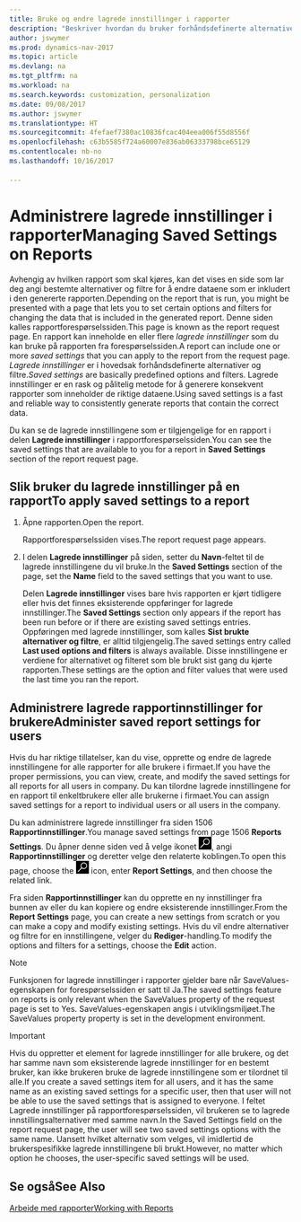 ```yaml
---
title: Bruke og endre lagrede innstillinger i rapporter
description: "Beskriver hvordan du bruker forhåndsdefinerte alternativer og filtre til å tilpasse rapporter og generere riktige data."
author: jswymer
ms.prod: dynamics-nav-2017
ms.topic: article
ms.devlang: na
ms.tgt_pltfrm: na
ms.workload: na
ms.search.keywords: customization, personalization
ms.date: 09/08/2017
ms.author: jswymer
ms.translationtype: HT
ms.sourcegitcommit: 4fefaef7380ac10836fcac404eea006f55d8556f
ms.openlocfilehash: c63b5585f724a60007e836ab06333798bce65129
ms.contentlocale: nb-no
ms.lasthandoff: 10/16/2017

---
```

# <a name="managing-saved-settings-on-reports"></a><span data-ttu-id="02583-103">Administrere lagrede innstillinger i rapporter</span><span class="sxs-lookup"><span data-stu-id="02583-103">Managing Saved Settings on Reports</span></span>
<span data-ttu-id="02583-104">Avhengig av hvilken rapport som skal kjøres, kan det vises en side som lar deg angi bestemte alternativer og filtre for å endre dataene som er inkludert i den genererte rapporten.</span><span class="sxs-lookup"><span data-stu-id="02583-104">Depending on the report that is run, you might be presented with a page that lets you to set certain options and filters for changing the data that is included in the generated report.</span></span> <span data-ttu-id="02583-105">Denne siden kalles rapportforespørselssiden.</span><span class="sxs-lookup"><span data-stu-id="02583-105">This page is known as the report request page.</span></span> <span data-ttu-id="02583-106">En rapport kan inneholde en eller flere *lagrede innstillinger* som du kan bruke på rapporten fra forespørselssiden.</span><span class="sxs-lookup"><span data-stu-id="02583-106">A report can include one or more *saved settings* that you can apply to the report from the request page.</span></span> <span data-ttu-id="02583-107">*Lagrede innstillinger* er i hovedsak forhåndsdefinerte alternativer og filtre.</span><span class="sxs-lookup"><span data-stu-id="02583-107">*Saved settings* are basically predefined options and filters.</span></span> <span data-ttu-id="02583-108">Lagrede innstillinger er en rask og pålitelig metode for å generere konsekvent rapporter som inneholder de riktige dataene.</span><span class="sxs-lookup"><span data-stu-id="02583-108">Using saved settings is a fast and reliable way to consistently generate reports that contain the correct data.</span></span>

<span data-ttu-id="02583-109">Du kan se de lagrede innstillingene som er tilgjengelige for en rapport i delen **Lagrede innstillinger** i rapportforespørselssiden.</span><span class="sxs-lookup"><span data-stu-id="02583-109">You can see the saved settings that are available to you for a report in **Saved Settings** section of the report request page.</span></span>  

## <a name="to-apply-saved-settings-to-a-report"></a><span data-ttu-id="02583-110">Slik bruker du lagrede innstillinger på en rapport</span><span class="sxs-lookup"><span data-stu-id="02583-110">To apply saved settings to a report</span></span>
1. <span data-ttu-id="02583-111">Åpne rapporten.</span><span class="sxs-lookup"><span data-stu-id="02583-111">Open the report.</span></span>

   <span data-ttu-id="02583-112">Rapportforespørselssiden vises.</span><span class="sxs-lookup"><span data-stu-id="02583-112">The report request page appears.</span></span>    
2. <span data-ttu-id="02583-113">I delen **Lagrede innstillinger** på siden, setter du **Navn**-feltet til de lagrede innstillingene du vil bruke.</span><span class="sxs-lookup"><span data-stu-id="02583-113">In the **Saved Settings** section of the page, set the **Name** field  to the saved settings that you want to use.</span></span>

   <span data-ttu-id="02583-114">Delen **Lagrede innstillinger** vises bare hvis rapporten er kjørt tidligere eller hvis det finnes eksisterende oppføringer for lagrede innstillinger.</span><span class="sxs-lookup"><span data-stu-id="02583-114">The **Saved Settings** section only appears if the report has been run before or if there are existing saved settings entries.</span></span> <span data-ttu-id="02583-115">Oppføringen med lagrede innstillinger, som kalles **Sist brukte alternativer og filtre**, er alltid tilgjengelig.</span><span class="sxs-lookup"><span data-stu-id="02583-115">The saved settings entry called **Last used options and filters** is always available.</span></span> <span data-ttu-id="02583-116">Disse innstillingene er verdiene for alternativet og filteret som ble brukt sist gang du kjørte rapporten.</span><span class="sxs-lookup"><span data-stu-id="02583-116">These settings are the option and filter values that were used the last time you ran the report.</span></span>

## <a name="administer-saved-report-settings-for-users"></a><span data-ttu-id="02583-117">Administrere lagrede rapportinnstillinger for brukere</span><span class="sxs-lookup"><span data-stu-id="02583-117">Administer saved report settings for users</span></span>
<span data-ttu-id="02583-118">Hvis du har riktige tillatelser, kan du vise, opprette og endre de lagrede innstillingene for alle rapporter for alle brukere i firmaet.</span><span class="sxs-lookup"><span data-stu-id="02583-118">If you have the proper permissions, you can view, create, and modify the saved settings for all reports for all users in company.</span></span> <span data-ttu-id="02583-119">Du kan tilordne lagrede innstillingene for en rapport til enkeltbrukere eller alle brukerne i firmaet.</span><span class="sxs-lookup"><span data-stu-id="02583-119">You can assign saved settings for a report to individual users or all users in the company.</span></span>

<span data-ttu-id="02583-120">Du kan administrere lagrede innstillinger fra siden 1506 **Rapportinnstillinger**.</span><span class="sxs-lookup"><span data-stu-id="02583-120">You manage saved settings from page 1506 **Reports Settings**.</span></span> <span data-ttu-id="02583-121">Du åpner denne siden ved å velge ikonet ![Søk etter side eller rapport](media/ui-search/search_small.png "Søk etter side eller rapport"), angi **Rapportinnstillinger** og deretter velge den relaterte koblingen.</span><span class="sxs-lookup"><span data-stu-id="02583-121">To open this page, choose the ![Search for Page or Report](media/ui-search/search_small.png "Search for Page or Report icon") icon, enter **Report Settings**, and then choose the related link.</span></span>

<span data-ttu-id="02583-122">Fra siden **Rapportinnstillinger** kan du opprette en ny innstillinger fra bunnen av eller du kan kopiere og endre eksisterende innstillinger.</span><span class="sxs-lookup"><span data-stu-id="02583-122">From the **Report Settings** page, you can create a new settings from scratch or you can make a copy and modify existing settings.</span></span> <span data-ttu-id="02583-123">Hvis du vil endre alternativer og filtre for en innstillingene, velger du **Rediger**-handling.</span><span class="sxs-lookup"><span data-stu-id="02583-123">To modify the options and filters for a settings, choose the **Edit** action.</span></span>

> [!NOTE]
> <span data-ttu-id="02583-124">Funksjonen for lagrede innstillinger i rapporter gjelder bare når SaveValues-egenskapen for forespørselssiden er satt til Ja.</span><span class="sxs-lookup"><span data-stu-id="02583-124">The saved settings feature on reports is only relevant when the SaveValues property of the request page is set to Yes.</span></span> <span data-ttu-id="02583-125">SaveValues-egenskapen angis i utviklingsmiljøet.</span><span class="sxs-lookup"><span data-stu-id="02583-125">The SaveValues property property is set in the development environment.</span></span>  

> [!Important]
> <span data-ttu-id="02583-126">Hvis du oppretter et element for lagrede innstillinger for alle brukere, og det har samme navn som eksisterende lagrede innstillinger for en bestemt bruker, kan ikke brukeren bruke de lagrede innstillingene som er tilordnet til alle.</span><span class="sxs-lookup"><span data-stu-id="02583-126">If you create a saved settings item for all users, and it has the same name as an existing saved settings for a specific user, then that user will not be able to use the saved settings that is assigned to everyone.</span></span>  <span data-ttu-id="02583-127">I feltet Lagrede innstillinger på rapportforespørselssiden, vil brukeren se to lagrede innstillingsalternativer med samme navn.</span><span class="sxs-lookup"><span data-stu-id="02583-127">In the Saved Settings field on the report request page, the user will see two saved settings options with the same name.</span></span> <span data-ttu-id="02583-128">Uansett hvilket alternativ som velges, vil imidlertid de brukerspesifikke lagrede innstillingene bli brukt.</span><span class="sxs-lookup"><span data-stu-id="02583-128">However, no matter which option he chooses, the user-specific saved settings will be used.</span></span>

## <a name="see-also"></a><span data-ttu-id="02583-129">Se også</span><span class="sxs-lookup"><span data-stu-id="02583-129">See Also</span></span>
[<span data-ttu-id="02583-130">Arbeide med rapporter</span><span class="sxs-lookup"><span data-stu-id="02583-130">Working with Reports</span></span>](ui-work-report.md)  

